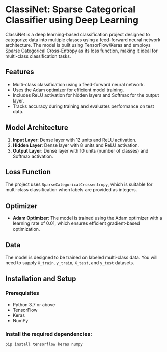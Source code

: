 # ClassiNet: Sparse Categorical Classifier using Deep Learning

ClassiNet is a deep learning-based classification project designed to categorize data into multiple classes using a feed-forward neural network architecture. The model is built using TensorFlow/Keras and employs Sparse Categorical Cross-Entropy as its loss function, making it ideal for multi-class classification tasks.

## Features
- Multi-class classification using a feed-forward neural network.
- Uses the Adam optimizer for efficient model training.
- Includes ReLU activation for hidden layers and Softmax for the output layer.
- Tracks accuracy during training and evaluates performance on test data.

## Model Architecture
1. **Input Layer**: Dense layer with 12 units and ReLU activation.
2. **Hidden Layer**: Dense layer with 8 units and ReLU activation.
3. **Output Layer**: Dense layer with 10 units (number of classes) and Softmax activation.

## Loss Function
The project uses `SparseCategoricalCrossentropy`, which is suitable for multi-class classification when labels are provided as integers.

## Optimizer
- **Adam Optimizer**: The model is trained using the Adam optimizer with a learning rate of 0.01, which ensures efficient gradient-based optimization.

## Data
The model is designed to be trained on labeled multi-class data. You will need to supply `X_train`, `y_train`, `X_test`, and `y_test` datasets.

## Installation and Setup

### Prerequisites
- Python 3.7 or above
- TensorFlow
- Keras
- NumPy

### Install the required dependencies:

```bash
pip install tensorflow keras numpy
